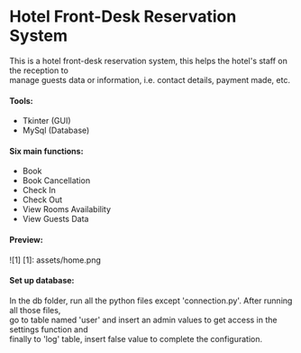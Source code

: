 # Hotel Front-Desk Reservation System

This is a hotel front-desk reservation system, this helps the hotel's staff on the reception to \
manage guests data or information, i.e. contact details, payment made, etc.


#### Tools:
- Tkinter (GUI)
- MySql (Database)


#### Six main functions:
- Book
- Book Cancellation
- Check In
- Check Out
- View Rooms Availability
- View Guests Data


#### Preview:
![1]
[1]: assets/home.png


#### Set up database:
In the db folder, run all the python files except 'connection.py'. After running all those files, \
go to table named 'user' and insert an admin values to get access in the settings function and \
finally to 'log' table, insert false value to complete the configuration.

